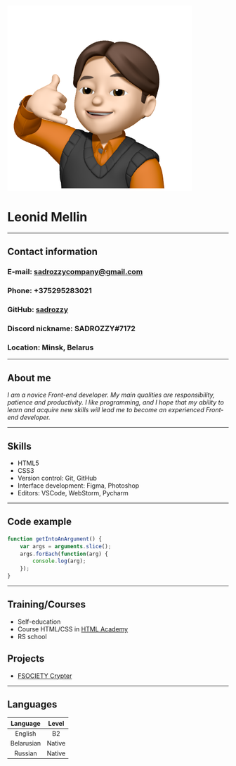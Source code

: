 ![avatar](https://github.com/sadrozzy/rsschool-cv/blob/gh-pages/img/avatar.png?raw=true)

# **Leonid Mellin**

***
## Contact information
### __E-mail:__ sadrozzycompany@gmail.com
### __Phone:__ +375295283021
### __GitHub:__ [sadrozzy](https://github.com/sadrozzy)
### __Discord nickname:__ SADROZZY#7172
### __Location:__ Minsk, Belarus

***

## About me
_I am a novice Front-end developer. My main qualities are responsibility, patience and productivity. I like programming, and I hope that my ability to learn and acquire new skills will lead me to become an experienced Front-end developer._

***

## Skills
* HTML5
* CSS3
* Version control: Git, GitHub
* Interface development: Figma, Photoshop
* Editors: VSCode, WebStorm, Pycharm

***

## Code example
```javascript
function getIntoAnArgument() {
    var args = arguments.slice();
    args.forEach(function(arg) {
        console.log(arg);
    });
}
```

***

## Training/Courses
* Self-education 
* Course HTML/CSS in [HTML Academy](https://htmlacademy.ru)
* RS school

## Projects
* [FSOCIETY Crypter](https://github.com/sadrozzy/fsociety)

***

## Languages
|  Language  	|  Level 	|
|:----------:	|:-----:	|
|   English  	|   B2   	|
| Belarusian 	| Native 	|
|   Russian  	| Native 	|

